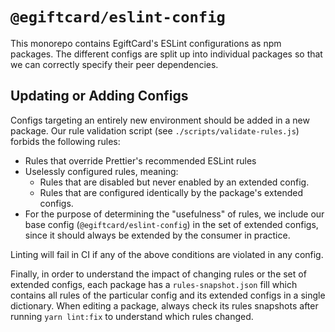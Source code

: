 # `@egiftcard/eslint-config`

This monorepo contains EgiftCard's ESLint configurations as npm packages.
The different configs are split up into individual packages so that we can
correctly specify their peer dependencies.

## Updating or Adding Configs

Configs targeting an entirely new environment should be added in a new package.
Our rule validation script (see `./scripts/validate-rules.js`) forbids the
following rules:

- Rules that override Prettier's recommended ESLint rules
- Uselessly configured rules, meaning:
  - Rules that are disabled but never enabled by an extended config.
  - Rules that are configured identically by the package's extended configs.
- For the purpose of determining the "usefulness" of rules, we include our base
config (`@egiftcard/eslint-config`) in the set of extended configs, since it
should always be extended by the consumer in practice.

Linting will fail in CI if any of the above conditions are violated in any
config.

Finally, in order to understand the impact of changing rules or the set of
extended configs, each package has a `rules-snapshot.json` fill which contains
all rules of the particular config and its extended configs in a single
dictionary. When editing a package, always check its rules snapshots after
running `yarn lint:fix` to understand which rules changed.
